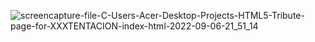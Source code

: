 ![screencapture-file-C-Users-Acer-Desktop-Projects-HTML5-Tribute-page-for-XXXTENTACION-index-html-2022-09-06-21_51_14](https://user-images.githubusercontent.com/83338805/188716062-cc00c299-10c0-465e-bfc1-b460f671ce47.png)

